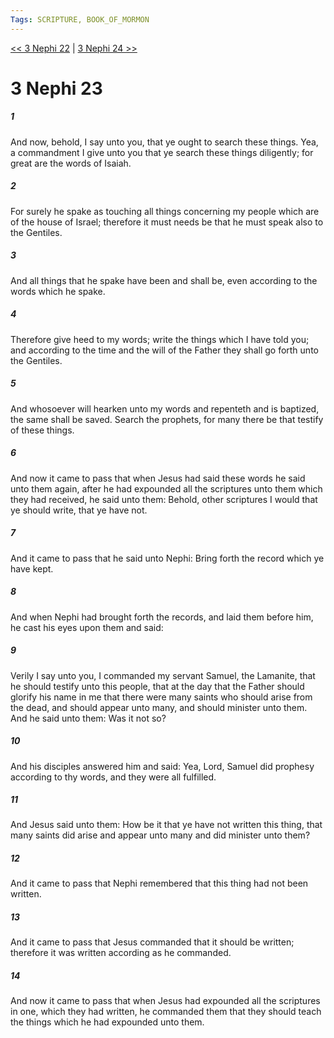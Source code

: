 ```yaml
---
Tags: SCRIPTURE, BOOK_OF_MORMON
---
```


[<< 3 Nephi 22](BOOK_OF_MORMON/11_3_Nephi/3_Nephi_22.md) | [3 Nephi 24 >>](BOOK_OF_MORMON/11_3_Nephi/3_Nephi_24.md)

# 3 Nephi 23

##### 1
 And now, behold, I say unto you, that ye ought to search these things. Yea, a commandment I give unto you that ye search these things diligently; for great are the words of Isaiah.
##### 2
 For surely he spake as touching all things concerning my people which are of the house of Israel; therefore it must needs be that he must speak also to the Gentiles.
##### 3
 And all things that he spake have been and shall be, even according to the words which he spake.
##### 4
 Therefore give heed to my words; write the things which I have told you; and according to the time and the will of the Father they shall go forth unto the Gentiles.
##### 5
 And whosoever will hearken unto my words and repenteth and is baptized, the same shall be saved. Search the prophets, for many there be that testify of these things.
##### 6
 And now it came to pass that when Jesus had said these words he said unto them again, after he had expounded all the scriptures unto them which they had received, he said unto them: Behold, other scriptures I would that ye should write, that ye have not.
##### 7
 And it came to pass that he said unto Nephi: Bring forth the record which ye have kept.
##### 8
 And when Nephi had brought forth the records, and laid them before him, he cast his eyes upon them and said:
##### 9
 Verily I say unto you, I commanded my servant Samuel, the Lamanite, that he should testify unto this people, that at the day that the Father should glorify his name in me that there were many saints who should arise from the dead, and should appear unto many, and should minister unto them. And he said unto them: Was it not so?
##### 10
 And his disciples answered him and said: Yea, Lord, Samuel did prophesy according to thy words, and they were all fulfilled.
##### 11
 And Jesus said unto them: How be it that ye have not written this thing, that many saints did arise and appear unto many and did minister unto them?
##### 12
 And it came to pass that Nephi remembered that this thing had not been written.
##### 13
 And it came to pass that Jesus commanded that it should be written; therefore it was written according as he commanded.
##### 14
 And now it came to pass that when Jesus had expounded all the scriptures in one, which they had written, he commanded them that they should teach the things which he had expounded unto them.
